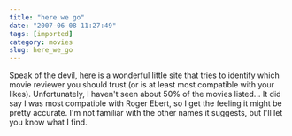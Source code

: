 ```yaml
---
title: "here we go"
date: "2007-06-08 11:27:49"
tags: [imported]
category: movies
slug: here_we_go
---
```


Speak of the devil,
<a href="http://www.wisegeek.com/which-movie-reviews-should-i-believe.htm">here</a>
is a wonderful little site that tries to identify which movie reviewer you
should trust (or is at least most compatible with your likes). Unfortunately, I
haven't seen about 50% of the movies listed... It did say I was most compatible
with Roger Ebert, so I get the feeling it might be pretty accurate. I'm not
familiar with the other names it suggests, but I'll let you know what I find.
